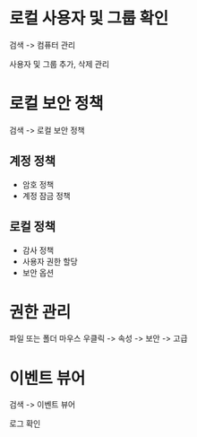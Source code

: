 # 로컬 사용자 및 그룹 확인

검색 -> 컴퓨터 관리

사용자 및 그룹 추가, 삭제 관리

# 로컬 보안 정책

검색 -> 로컬 보안 정책

## 계정 정책

- 암호 정책
- 계정 잠금 정책

## 로컬 정책

- 감사 정책
- 사용자 권한 할당
- 보안 옵션

# 권한 관리

파일 또는 폴더 마우스 우클릭 -> 속성 -> 보안 -> 고급

# 이벤트 뷰어

검색 -> 이벤트 뷰어

로그 확인
